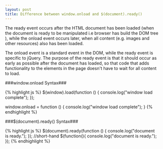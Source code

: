 ```yaml
---
layout: post
title: Difference between window.onload and $(document).ready()
---
```


The ready event occurs after the HTML document has been loaded (when the document is ready to be manipulated i.e browser has build the DOM tree ), while the onload event occurs later, when all content (e.g. images and other resources) also has been loaded.

The onload event is a standard event in the DOM, while the ready event is specific to jQuery. The purpose of the ready event is that it should occur as early as possible after the document has loaded, so that code that adds functionality to the elements in the page doesn't have to wait for all content to load.

###window.onload Syntax###

{% highlight js %}
$(window).load(function () {
         console.log("window load complete");
});

window.onload = function () {
         console.log("window load complete");
}
{% endhighlight %}

###$(document).ready() Syntax###

{% highlight js %}
$(document).ready(function () {
          console.log("document is ready.");
});
//short-hand 
$(function(){
    console.log("document is ready.");
});
{% endhighlight %}